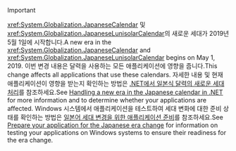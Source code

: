 
> [!IMPORTANT]
>  <span data-ttu-id="9f85d-101"><xref:System.Globalization.JapaneseCalendar> 및 <xref:System.Globalization.JapaneseLunisolarCalendar>의 새로운 세대가 2019년 5월 1일에 시작합니다.</span><span class="sxs-lookup"><span data-stu-id="9f85d-101">A new era in the <xref:System.Globalization.JapaneseCalendar> and <xref:System.Globalization.JapaneseLunisolarCalendar> begins on May 1, 2019.</span></span> <span data-ttu-id="9f85d-102">이번 변경 내용은 달력을 사용하는 모든 애플리케이션에 영향을 줍니다.</span><span class="sxs-lookup"><span data-stu-id="9f85d-102">This change affects all applications that use these calendars.</span></span> <span data-ttu-id="9f85d-103">자세한 내용 및 현재 애플리케이션이 영향을 받는지 확인하는 방법은 [.NET에서 일본식 달력의 새로운 세대 처리](https://blogs.msdn.microsoft.com/dotnet/2018/11/14/handling-a-new-era-in-the-japanese-calendar-in-net/)를 참조하세요.</span><span class="sxs-lookup"><span data-stu-id="9f85d-103">See [Handling a new era in the Japanese calendar in .NET](https://blogs.msdn.microsoft.com/dotnet/2018/11/14/handling-a-new-era-in-the-japanese-calendar-in-net/) for more information and to determine whether your applications are affected.</span></span> <span data-ttu-id="9f85d-104">Windows 시스템에서 애플리케이션을 테스트하여 세대 변화에 대한 준비 상태를 확인하는 방법은 [일본어 세대 변경을 위한 애플리케이션 준비](/windows/uwp/design/globalizing/japanese-era-change)를 참조하세요.</span><span class="sxs-lookup"><span data-stu-id="9f85d-104">See [Prepare your application for the Japanese era change](/windows/uwp/design/globalizing/japanese-era-change) for information on testing your applications on Windows systems to ensure their readiness for the era change.</span></span>

